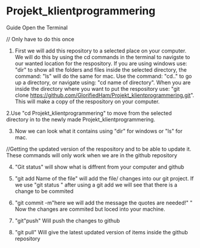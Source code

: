 # Projekt_klientprogrammering


Guide 
Open the Terminal


// Only have to do this once
1. First we will add this repository to a selected place on your computer. We will do this by using the cd commands in the terminal to navigste to our wanted location for the respository. If you are using windows use: "dir" to show all the folders and files inside the selected directory, the command: "ls" will do the same for mac. Use the command: "cd.." to go up a directory, or navigate using:  "cd name of directory". When you are inside the directory where you want to put the respository use: "git clone https://github.com/GlorifiedHam/Projekt_klientprogrammering.git". This will make a copy of the respository on your computer.

2.Use "cd Projekt_klientprogrammering" to move from the selected directory in to the newly made Projekt_klientprogrammering.

3. Now we can look what it contains using "dir" for windows or "ls" for mac.


//Getting the updated version of the respository and to be able to update it.
These commands will only work when we are in the github repository

4. "Git status" will show what is diffrent from your computer and github

5. "git add Name of the file"  will add the file/ changes into our git project. If we use "git status " after using a git add we will see that there is a change to be commited

6. "git commit -m"here we will add the message the quotes are needed!" " Now the changes are commited but loced into your machine.

7. "git"push" Will push the changes to github

8. "git pull" Will give the latest updated version of items inside the github repository




 
